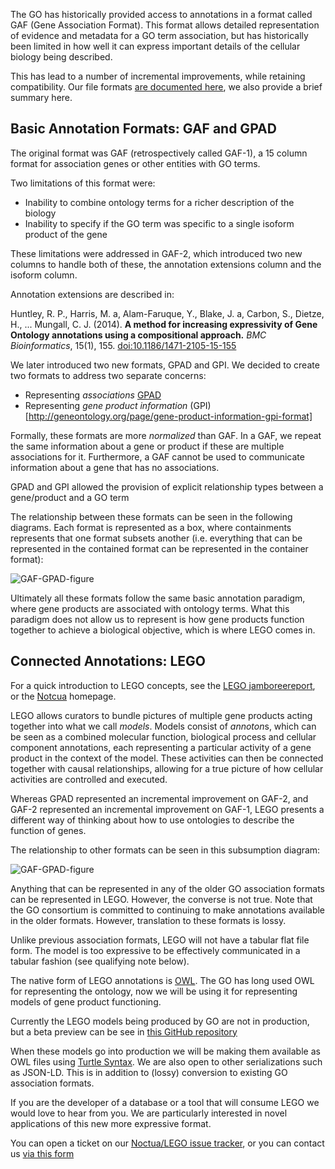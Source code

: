 The GO has historically provided access to annotations in a format
called GAF (Gene Association Format). This format allows detailed
representation of evidence and metadata for a GO term association, but
has historically been limited in how well it can express important
details of the cellular biology being described.

This has lead to a number of incremental improvements, while retaining
compatibility. Our file formats [are documented here](http://geneontology.org/page/go-annotation-file-formats), we
also provide a brief summary here.

## Basic Annotation Formats: GAF and GPAD

The original format was GAF (retrospectively called GAF-1), a 15
column format for association genes or other entities with GO terms.

Two limitations of this format were:

 * Inability to combine ontology terms for a richer description of the biology
 * Inability to specify if the GO term was specific to a single isoform product of the gene

These limitations were addressed in GAF-2, which introduced two new
columns to handle both of these, the annotation extensions column and the isoform column.

Annotation extensions are described in:

Huntley, R. P., Harris, M. a, Alam-Faruque, Y., Blake, J. a, Carbon, S., Dietze, H., ... Mungall, C. J. (2014). __A method for increasing expressivity of Gene Ontology annotations using a compositional approach.__ *BMC Bioinformatics*, 15(1), 155. [doi:10.1186/1471-2105-15-155](http://dx.doi.org/10.1186/1471-2105-15-155)

We later introduced two new formats, GPAD and GPI. We decided to
create two formats to address two separate concerns:

 * Representing *associations* [GPAD](http://geneontology.org/page/gene-product-association-data-gpad-format)
 * Representing *gene product information* (GPI)[http://geneontology.org/page/gene-product-information-gpi-format]

Formally, these formats are more *normalized* than GAF. In a GAF, we
repeat the same information about a gene or product if these are
multiple associations for it. Furthermore, a GAF cannot be used to
communicate information about a gene that has no associations.

GPAD and GPI allowed the provision of explicit relationship types
between a gene/product and a GO term

The relationship between these formats can be seen in the following
diagrams. Each format is represented as a box, where containments
represents that one format subsets another (i.e. everything that can
be represented in the contained format can be represented in the container format):

![GAF-GPAD-figure](https://raw.githubusercontent.com/geneontology/noctua-models/master/doc/gaf-gpad.png)

Ultimately all these formats follow the same basic annotation
paradigm, where gene products are associated with ontology terms. What
this paradigm does not allow us to represent is how gene products
function together to achieve a biological objective, which is where
LEGO comes in.

## Connected Annotations: LEGO

For a quick introduction to LEGO concepts, see the [LEGO jamboreereport](http://geneontology.org/article/connecting-together-multiple-go-annotations-report-lego-jamboree), or the [Notcua](http://noctua.berkeleybop.org/) homepage.

LEGO allows curators to bundle pictures of multiple gene products
acting together into what we call *models*. Models consist of
*annoton*s, which can be seen as a combined molecular function,
biological process and cellular component annotations, each
representing a particular activity of a gene product in the context of
the model. These activities can then be connected together with causal
relationships, allowing for a true picture of how cellular activities
are controlled and executed.

Whereas GPAD represented an incremental improvement on GAF-2, and
GAF-2 represented an incremental improvement on GAF-1, LEGO presents a
different way of thinking about how to use ontologies to describe the
function of genes.

The relationship to other formats can be seen in this subsumption diagram:

![GAF-GPAD-figure](https://raw.githubusercontent.com/geneontology/noctua-models/master/doc/gaf-gpad-lego.png)

Anything that can be represented in any of the older GO association
formats can be represented in LEGO. However, the converse is not
true. Note that the GO consortium is committed to continuing to make
annotations available in the older formats. However, translation to
these formats is lossy.

Unlike previous association formats, LEGO will not have a tabular flat
file form. The model is too expressive to be effectively communicated
in a tabular fashion (see qualifying note below).

The native form of LEGO annotations is
[OWL](http://www.w3.org/TR/owl2-primer/). The GO has long used OWL for
representing the ontology, now we will be using it for representing
models of gene product functioning.

Currently the LEGO models being produced by GO are not in production, but a beta preview can be see in [this GitHub repository](https://github.com/geneontology/noctua-models)

When these models go into production we will be making them available
as OWL files using [Turtle Syntax](https://www.w3.org/TR/turtle/). We
are also open to other serializations such as JSON-LD. This is in
addition to (lossy) conversion to existing GO association formats.

If you are the developer of a database or a tool that will consume
LEGO we would love to hear from you. We are particularly interested in
novel applications of this new more expressive format.

You can open a ticket on our [Noctua/LEGO issue tracker](https://github.com/geneontology/noctua/issues),
or you can contact us [via this form](http://geneontology.org/form/contact-go)


